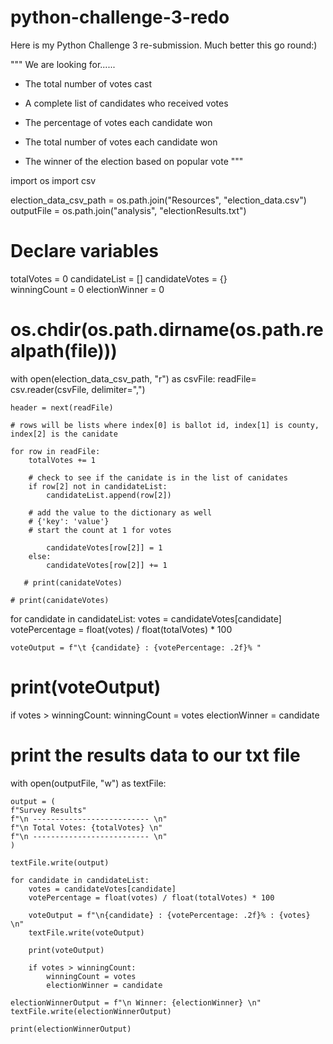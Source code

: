 # python-challenge-3-redo
Here is my Python Challenge 3 re-submission. Much better this go round:) 


"""
We are looking for......

- The total number of votes cast

- A complete list of candidates who received votes

- The percentage of votes each candidate won

- The total number of votes each candidate won

- The winner of the election based on popular vote
"""

import os
import csv

election_data_csv_path = os.path.join("Resources", "election_data.csv")
outputFile = os.path.join("analysis", "electionResults.txt")

# Declare variables 
totalVotes = 0 
candidateList = [] 
candidateVotes = {}   
winningCount = 0
electionWinner = 0

# os.chdir(os.path.dirname(os.path.realpath(__file__)))

with open(election_data_csv_path, "r") as csvFile: 
    readFile= csv.reader(csvFile, delimiter=",")

    header = next(readFile)

    # rows will be lists where index[0] is ballot id, index[1] is county, index[2] is the canidate

    for row in readFile: 
        totalVotes += 1

        # check to see if the canidate is in the list of canidates 
        if row[2] not in candidateList:
            candidateList.append(row[2])
        
        # add the value to the dictionary as well
        # {'key': 'value'}
        # start the count at 1 for votes
    
            candidateVotes[row[2]] = 1
        else:
            candidateVotes[row[2]] += 1

       # print(canidateVotes)

    # print(canidateVotes)   
for candidate in candidateList:
    votes = candidateVotes[candidate]
    votePercentage = float(votes) / float(totalVotes) * 100

    voteOutput = f"\t {candidate} : {votePercentage: .2f}% "
   #  print(voteOutput)

if votes > winningCount:
    winningCount = votes
    electionWinner = candidate


# print the results data to our txt file
with open(outputFile, "w") as textFile:
    

    output = (
    f"Survey Results"
    f"\n -------------------------- \n"
    f"\n Total Votes: {totalVotes} \n"
    f"\n -------------------------- \n"
    )

    textFile.write(output)
    
    for candidate in candidateList:
        votes = candidateVotes[candidate]
        votePercentage = float(votes) / float(totalVotes) * 100

        voteOutput = f"\n{candidate} : {votePercentage: .2f}% : {votes} \n"
        textFile.write(voteOutput)

        print(voteOutput)

        if votes > winningCount:
            winningCount = votes
            electionWinner = candidate

    electionWinnerOutput = f"\n Winner: {electionWinner} \n"
    textFile.write(electionWinnerOutput)

    print(electionWinnerOutput)
